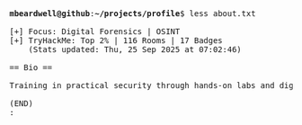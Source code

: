 <pre>

<strong>mbeardwell@github</strong>:<strong>~/projects/profile</strong>$ less about.txt

[+] Focus: Digital Forensics | OSINT
[+] TryHackMe: Top 2% | 116 Rooms | 17 Badges
    (Stats updated: Thu, 25 Sep 2025 at 07:02:46)

== Bio ==

Training in practical security through hands-on labs and digital investigations.

(END)
:
</pre>
